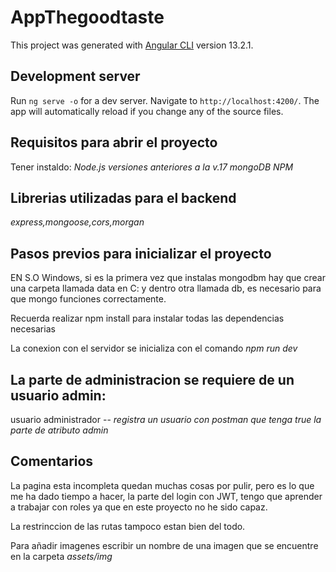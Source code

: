 # AppThegoodtaste

This project was generated with [Angular CLI](https://github.com/angular/angular-cli) version 13.2.1.

## Development server

Run `ng serve -o` for a dev server. Navigate to `http://localhost:4200/`. The app will automatically reload if you change any of the source files.

## Requisitos para abrir el proyecto
Tener instaldo: 
*Node.js versiones anteriores a la v.17*
*mongoDB*
*NPM*

## Librerias utilizadas para el backend

*express,mongoose,cors,morgan*
## Pasos previos para inicializar el proyecto

EN S.O Windows, si es la primera vez que instalas mongodbm hay que crear una carpeta llamada data en C: y dentro otra llamada db, es necesario para que mongo funciones correctamente.

Recuerda realizar npm install para instalar todas las dependencias necesarias

La conexion con el servidor se inicializa con el comando *npm run dev*

## La parte de administracion se requiere de un usuario admin:
usuario administrador -- *registra un usuario con postman que tenga true la parte de atributo admin*

## Comentarios
La pagina esta incompleta quedan muchas cosas por pulir, pero es lo que me ha dado tiempo a hacer, la parte del login con JWT, tengo que aprender a trabajar con roles ya que en este proyecto no he sido capaz.

La restrinccion de las rutas tampoco estan bien del todo.

Para añadir imagenes escribir un nombre de una imagen que se encuentre en la carpeta *assets/img*


